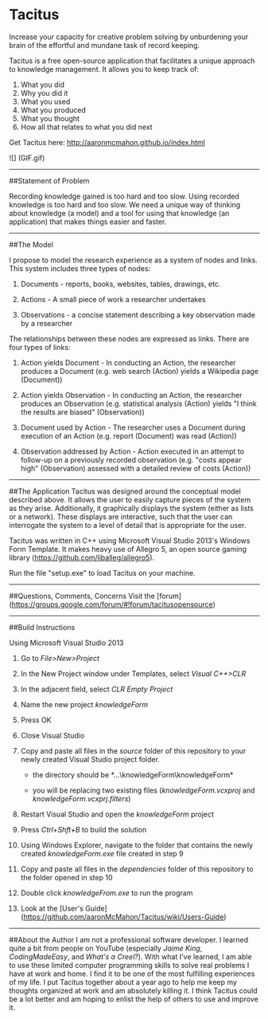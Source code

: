 # Tacitus
Increase your capacity for creative problem solving by unburdening your brain of the effortful and mundane task of record keeping.

Tacitus is a free open-source application that facilitates a unique approach to knowledge management.  It allows you to keep track of:

1. What you did
2. Why you did it
3. What you used 
3. What you produced
4. What you thought
5. How all that relates to what you did next 

Get Tacitus here: http://aaronmcmahon.github.io/index.html  

![] (GIF.gif)

---

##Statement of Problem

Recording knowledge gained is too hard and too slow.  Using recorded knowledge is too hard and too slow. We need a unique way of thinking about knowledge (a model) and a tool for using that knowledge (an application) that makes things easier and faster. 

---

##The Model

I propose to model the research experience as a system of nodes and links.  This system includes three types of nodes:  

1. Documents - reports, books, websites, tables, drawings, etc.

2. Actions - A small piece of work a researcher undertakes

3. Observations - a concise statement describing a key observation made by a researcher

The relationships between these nodes are expressed as links. There are four types of links:

1. Action yields Document - In conducting an Action, the researcher produces a Document (e.g. web search (Action) yields a Wikipedia page (Document))

2. Action yields Observation - In conducting an Action, the researcher produces an Observation (e.g. statistical analysis (Action) yields "I think the results are biased" (Observation))

3. Document used by Action - The researcher uses a Document during execution of an Action (e.g. report (Document) was read (Action))  

4. Observation addressed by Action - Action executed in an attempt to follow-up on a previously recorded observation (e.g. "costs appear high" (Observation) assessed with a detailed review of costs (Action))

---

##The Application 
Tacitus was designed around the conceptual model described above.  It allows the user to easily capture pieces of the system as they arise.  Additionally, it graphically displays the system (either as lists or a network).  These displays are interactive, such that the user can interrogate the system to a level of detail that is appropriate for the user.

Tacitus was written in C++ using Microsoft Visual Studio 2013's Windows Form Template. It makes heavy use of Allegro 5, an open source gaming library (https://github.com/liballeg/allegro5).

Run the file "setup.exe" to load Tacitus on your machine.

---

##Questions, Comments, Concerns
Visit the [forum] (https://groups.google.com/forum/#!forum/tacitusopensource)

---

##Build Instructions

Using Microsoft Visual Studio 2013

1. Go to *File>New>Project*

2. In the New Project window under Templates, select *Visual C++>CLR*

3. In the adjacent field, select *CLR Empty Project*

4. Name the new project *knowledgeForm*

5. Press OK

6. Close Visual Studio

7. Copy and paste all files in the *source* folder of this repository to your newly created Visual Studio project folder.

	- the directory should be *...\knowledgeForm\knowledgeForm\*

	- you will be replacing two existing files (*knowledgeForm.vcxproj* and *knowledgeForm.vcxprj.filters*)

8. Restart Visual Studio and open the *knowledgeForm* project

9. Press *Ctrl+Shft+B* to build the solution

10. Using Windows Explorer, navigate to the folder that contains the newly created *knowledgeForm.exe* file created in step 9

11. Copy and paste all files in the *dependencies* folder of this repository to the folder opened in step 10

12. Double click *knowledgeFrom.exe* to run the program

13. Look at the [User's Guide] (https://github.com/aaronMcMahon/Tacitus/wiki/Users-Guide)

---

##About the Author
I am not a professional software developer.  I learned quite a bit from people on YouTube (especially *Jaime King*, *CodingMadeEasy*, and *What's a Creel?*).  With what I've learned, I am able to use these limited computer programming skills to solve real problems I have at work and home. I find it to be one of the most fulfilling experiences of my life.  I put Tacitus together about a year ago to help me keep my thoughts organized at work and am absolutely killing it.  I think Tacitus could be a lot better and am hoping to enlist the help of others to use and improve it.

